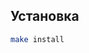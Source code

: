 <package-info :package="package" ></package-info>

<script>
		new Vue({
		el: '#main',
		data: { package: {} },
		mounted: function () {
				this.getPackage('bootscripts');
		},
		methods: {
			getPackage: function(name) {
					getPackage(name)
					.then(response => this.package = response);
			},
		}
  })
</script>

## Установка

```bash
make install
```
 
